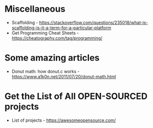 # Miscellaneous

- Scaffolding - https://stackoverflow.com/questions/235018/what-is-scaffolding-is-it-a-term-for-a-particular-platform
- Get Programming Cheat Sheets - https://cheatography.com/tag/programming/

# Some amazing articles

- Donut math: how donut.c works - https://www.a1k0n.net/2011/07/20/donut-math.html

# Get the List of All OPEN-SOURCED projects

- List of projects - https://awesomeopensource.com/